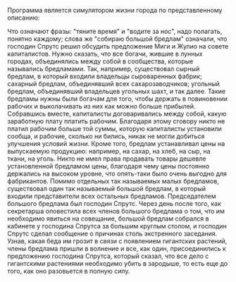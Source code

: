 Программа является симулятором жизни города по представленному описанию:

Что означают фразы: "тяните время" и "водите за нос", надо полагать, понятно каждому; слова же "собираю большой бредлам" означали, что господин Спрутс решил обсудить предложение Миги и Жулио на совете капиталистов.
Нужно сказать, что все богачи, жившие в лунных городах, объединялись между собой в сообщества, которые назывались бредламами. Так, например, существовал сырный бредлам, в который входили владельцы сыроваренных
фабрик; сахарный бредлам, объединявший всех сахарозаводчиков; угольный бредлам, объединявший владельцев угольных шахт, и так далее. Такие бредламы нужны были богачам для того, чтобы держать в повиновении рабочих и
выколачивать из них как можно больше прибылей. Собравшись вместе, капиталисты договаривались между собой, какую заработную плату платить рабочим. Благодаря этому сговору никто не платил рабочим больше той суммы,
которую капиталисты установили сообща, и рабочие, сколько ни бились, никак не могли добиться улучшения условий жизни. Кроме того, бредлам устанавливал цены на выпускаемую продукцию: например, на сахар, на хлеб, на сыр,
на ткани, на уголь. Никто не имел права продавать товары дешевле установленной бредламом цены, благодаря чему цены постоянно держались на высоком уровне, что опять-таки было очень выгодно для фабрикантов. Помимо
отдельных так называемых малых бредламов, существовал один так называемый большой бредлам, в который входили представители всех остальных бредламов. Председателем большого бредлама был господин Спрутс.
Через день после того, как секретарша оповестила всех членов большого бредлама о том, что им необходимо явиться на совещание, большой бредлам собрался в кабинете у господина Спрутса за большим круглым столом,
и господин Спрутс сделал сообщение о причинах столь экстренного заседания. Узнав, какая беда им грозит в связи с появлением гигантских растений, члены бредлама пришли в волнение и все,
как один, присоединились к предложению господина Спрутса, который сказал, что все дело с гигантскими растениями необходимо убить в зародыше, то есть еще до того, как оно разовьется в полную силу.

